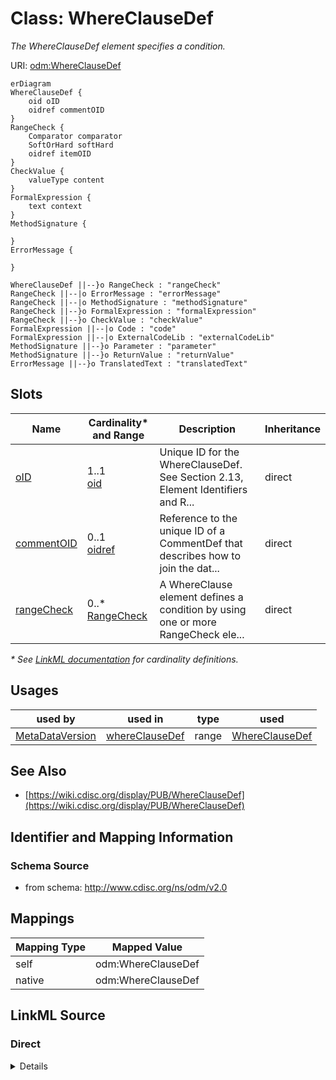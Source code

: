 # Class: WhereClauseDef

_The WhereClauseDef element specifies a condition._




URI: [odm:WhereClauseDef](http://www.cdisc.org/ns/odm/v2.0/WhereClauseDef)


```mermaid
erDiagram
WhereClauseDef {
    oid oID  
    oidref commentOID  
}
RangeCheck {
    Comparator comparator  
    SoftOrHard softHard  
    oidref itemOID  
}
CheckValue {
    valueType content  
}
FormalExpression {
    text context  
}
MethodSignature {

}
ErrorMessage {

}

WhereClauseDef ||--}o RangeCheck : "rangeCheck"
RangeCheck ||--|o ErrorMessage : "errorMessage"
RangeCheck ||--|o MethodSignature : "methodSignature"
RangeCheck ||--}o FormalExpression : "formalExpression"
RangeCheck ||--}o CheckValue : "checkValue"
FormalExpression ||--|o Code : "code"
FormalExpression ||--|o ExternalCodeLib : "externalCodeLib"
MethodSignature ||--}o Parameter : "parameter"
MethodSignature ||--}o ReturnValue : "returnValue"
ErrorMessage ||--}o TranslatedText : "translatedText"

```



<!-- no inheritance hierarchy -->


## Slots

| Name | Cardinality* and Range | Description | Inheritance |
| ---  | --- | --- | --- |
| [oID](oID.md) | 1..1 <br/> [oid](oid.md) | Unique ID for the WhereClauseDef. See Section 2.13, Element Identifiers and R... | direct |
| [commentOID](commentOID.md) | 0..1 <br/> [oidref](oidref.md) | Reference to the unique ID of a CommentDef that describes how to join the dat... | direct |
| [rangeCheck](rangeCheck.md) | 0..* <br/> [RangeCheck](RangeCheck.md) | A WhereClause element defines a condition by using one or more RangeCheck ele... | direct |

_* See [LinkML documentation](https://linkml.io/linkml/schemas/slots.html#slot-cardinality) for cardinality definitions._




## Usages

| used by | used in | type | used |
| ---  | --- | --- | --- |
| [MetaDataVersion](MetaDataVersion.md) | [whereClauseDef](whereClauseDef.md) | range | [WhereClauseDef](WhereClauseDef.md) |






## See Also

* [https://wiki.cdisc.org/display/PUB/WhereClauseDef](https://wiki.cdisc.org/display/PUB/WhereClauseDef)

## Identifier and Mapping Information







### Schema Source


* from schema: http://www.cdisc.org/ns/odm/v2.0





## Mappings

| Mapping Type | Mapped Value |
| ---  | ---  |
| self | odm:WhereClauseDef |
| native | odm:WhereClauseDef |





## LinkML Source

<!-- TODO: investigate https://stackoverflow.com/questions/37606292/how-to-create-tabbed-code-blocks-in-mkdocs-or-sphinx -->

### Direct

<details>
```yaml
name: WhereClauseDef
description: The WhereClauseDef element specifies a condition.
from_schema: http://www.cdisc.org/ns/odm/v2.0
see_also:
- https://wiki.cdisc.org/display/PUB/WhereClauseDef
rank: 1000
slots:
- oID
- commentOID
- rangeCheck
slot_usage:
  oID:
    name: oID
    description: Unique ID for the WhereClauseDef. See Section 2.13, Element Identifiers
      and References , for OID considerations.
    comments:
    - 'Required

      range: oid'
    domain_of:
    - Study
    - MetaDataVersion
    - Standard
    - ValueListDef
    - WhereClauseDef
    - StudyEventGroupDef
    - StudyEventDef
    - ItemGroupDef
    - ItemDef
    - CodeList
    - MethodDef
    - ConditionDef
    - CommentDef
    - StudyIndication
    - StudyIntervention
    - StudyObjective
    - StudyEndPoint
    - StudyTargetPopulation
    - StudyEstimand
    - Arm
    - Epoch
    - StudyParameter
    - StudyTiming
    - TransitionTimingConstraint
    - AbsoluteTimingConstraint
    - RelativeTimingConstraint
    - DurationTimingConstraint
    - WorkflowDef
    - Transition
    - Branching
    - Criterion
    - User
    - Organization
    - Location
    - SignatureDef
    - Query
    range: oid
    required: true
  commentOID:
    name: commentOID
    description: Reference to the unique ID of a CommentDef that describes how to
      join the datasets when the WhereClause includes references to variables in different
      datasets.
    comments:
    - 'Conditional

      range: oidref

      Required when RangeCheck includes ItemOID values that belong to different ItemGroupDef
      elements'
    domain_of:
    - MetaDataVersion
    - Standard
    - WhereClauseDef
    - StudyEventGroupDef
    - StudyEventDef
    - ItemGroupDef
    - ItemDef
    - CodeList
    - CodeListItem
    - MethodDef
    - ConditionDef
    - Coding
    range: oidref
  rangeCheck:
    name: rangeCheck
    description: A WhereClause element defines a condition by using one or more RangeCheck
      elements.
    multivalued: true
    domain_of:
    - WhereClauseDef
    - ItemDef
    range: RangeCheck
    inlined: true
    inlined_as_list: true
class_uri: odm:WhereClauseDef

```
</details>

### Induced

<details>
```yaml
name: WhereClauseDef
description: The WhereClauseDef element specifies a condition.
from_schema: http://www.cdisc.org/ns/odm/v2.0
see_also:
- https://wiki.cdisc.org/display/PUB/WhereClauseDef
rank: 1000
slot_usage:
  oID:
    name: oID
    description: Unique ID for the WhereClauseDef. See Section 2.13, Element Identifiers
      and References , for OID considerations.
    comments:
    - 'Required

      range: oid'
    domain_of:
    - Study
    - MetaDataVersion
    - Standard
    - ValueListDef
    - WhereClauseDef
    - StudyEventGroupDef
    - StudyEventDef
    - ItemGroupDef
    - ItemDef
    - CodeList
    - MethodDef
    - ConditionDef
    - CommentDef
    - StudyIndication
    - StudyIntervention
    - StudyObjective
    - StudyEndPoint
    - StudyTargetPopulation
    - StudyEstimand
    - Arm
    - Epoch
    - StudyParameter
    - StudyTiming
    - TransitionTimingConstraint
    - AbsoluteTimingConstraint
    - RelativeTimingConstraint
    - DurationTimingConstraint
    - WorkflowDef
    - Transition
    - Branching
    - Criterion
    - User
    - Organization
    - Location
    - SignatureDef
    - Query
    range: oid
    required: true
  commentOID:
    name: commentOID
    description: Reference to the unique ID of a CommentDef that describes how to
      join the datasets when the WhereClause includes references to variables in different
      datasets.
    comments:
    - 'Conditional

      range: oidref

      Required when RangeCheck includes ItemOID values that belong to different ItemGroupDef
      elements'
    domain_of:
    - MetaDataVersion
    - Standard
    - WhereClauseDef
    - StudyEventGroupDef
    - StudyEventDef
    - ItemGroupDef
    - ItemDef
    - CodeList
    - CodeListItem
    - MethodDef
    - ConditionDef
    - Coding
    range: oidref
  rangeCheck:
    name: rangeCheck
    description: A WhereClause element defines a condition by using one or more RangeCheck
      elements.
    multivalued: true
    domain_of:
    - WhereClauseDef
    - ItemDef
    range: RangeCheck
    inlined: true
    inlined_as_list: true
attributes:
  oID:
    name: oID
    description: Unique ID for the WhereClauseDef. See Section 2.13, Element Identifiers
      and References , for OID considerations.
    comments:
    - 'Required

      range: oid'
    from_schema: http://www.cdisc.org/ns/odm/v2.0
    rank: 1000
    identifier: true
    alias: oID
    owner: WhereClauseDef
    domain_of:
    - Study
    - MetaDataVersion
    - Standard
    - ValueListDef
    - WhereClauseDef
    - StudyEventGroupDef
    - StudyEventDef
    - ItemGroupDef
    - ItemDef
    - CodeList
    - MethodDef
    - ConditionDef
    - CommentDef
    - StudyIndication
    - StudyIntervention
    - StudyObjective
    - StudyEndPoint
    - StudyTargetPopulation
    - StudyEstimand
    - Arm
    - Epoch
    - StudyParameter
    - StudyTiming
    - TransitionTimingConstraint
    - AbsoluteTimingConstraint
    - RelativeTimingConstraint
    - DurationTimingConstraint
    - WorkflowDef
    - Transition
    - Branching
    - Criterion
    - User
    - Organization
    - Location
    - SignatureDef
    - Query
    range: oid
    required: true
  commentOID:
    name: commentOID
    description: Reference to the unique ID of a CommentDef that describes how to
      join the datasets when the WhereClause includes references to variables in different
      datasets.
    comments:
    - 'Conditional

      range: oidref

      Required when RangeCheck includes ItemOID values that belong to different ItemGroupDef
      elements'
    from_schema: http://www.cdisc.org/ns/odm/v2.0
    rank: 1000
    alias: commentOID
    owner: WhereClauseDef
    domain_of:
    - MetaDataVersion
    - Standard
    - WhereClauseDef
    - StudyEventGroupDef
    - StudyEventDef
    - ItemGroupDef
    - ItemDef
    - CodeList
    - CodeListItem
    - MethodDef
    - ConditionDef
    - Coding
    range: oidref
  rangeCheck:
    name: rangeCheck
    description: A WhereClause element defines a condition by using one or more RangeCheck
      elements.
    from_schema: http://www.cdisc.org/ns/odm/v2.0
    rank: 1000
    multivalued: true
    identifier: false
    alias: rangeCheck
    owner: WhereClauseDef
    domain_of:
    - WhereClauseDef
    - ItemDef
    range: RangeCheck
    inlined: true
    inlined_as_list: true
class_uri: odm:WhereClauseDef

```
</details>